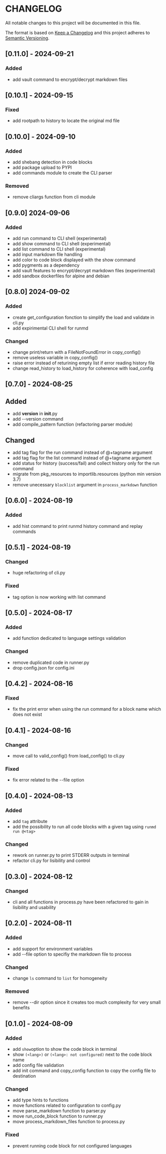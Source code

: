 
# CHANGELOG

All notable changes to this project will be documented in this file.

The format is based on [Keep a Changelog](http://keepachangelog.com/)
and this project adheres to [Semantic Versioning](http://semver.org/).

## [0.11.0] - 2024-09-21

### Added
* add vault command to encrypt/decrypt markdown files

## [0.10.1] - 2024-09-15

### Fixed
* add rootpath to history to locate the original md file

## [0.10.0] - 2024-09-10

### Added
* add shebang detection in code blocks
* add package upload to PYPI
* add commands module to create the CLI parser

### Removed
* remove cliargs function from cli module

## [0.9.0] 2024-09-06

### Added
* add run command to CLI shell (experimental)
* add show command to CLI shell (experimental)
* add list command to CLI shell (experimental)
* add input markdown file handling
* add color to code block displayed with the show command
* add pygments as a dependency
* add vault features to encrypt/decrypt markdown files (experimental)
* add sandbox dockerfiles for alpine and debian

## [0.8.0] 2024-09-02

### Added
* create get_configuration fonction to simplify the load and validate in cli.py
* add expirimental CLI shell for runmd

### Changed
* change print/return with a FileNotFoundError in copy_config()
* remove useless variable in copy_config()
* raise error instead of returining empty list if error reading history file
* change read_history to load_history for coherence with load_config

## [0.7.0] - 2024-08-25

## Added
* add __version__ in __init__.py
* add --version command
* add compile_pattern function (refactoring parser module)

## Changed
* add tag flag for the run command instead of @+tagname argument
* add tag flag for the list command instead of @+tagname argument
* add status for history (success/fail) and collect history only for the run command
* migrate from pkg_resources to importlib.resources (python min version 3.7)
* remove unecessary `blocklist` argument in `process_markdown` function

## [0.6.0] - 2024-08-19

### Added
* add hist command to print runmd history command and replay commands

## [0.5.1] - 2024-08-19

### Changed
* huge refactoring of cli.py

### Fixed
* tag option is now working with list command

## [0.5.0] - 2024-08-17

### Added
* add function dedicated to language settings validation

### Changed
* remove duplicated code in runner.py
* drop config.json for config.ini

## [0.4.2] - 2024-08-16

### Fixed
* fix the print error when using the run command for a block name which does not exist

## [0.4.1] - 2024-08-16

### Changed
* move call to valid_config() from load_config() to cli.py

### Fixed
* fix error related to the --file option

## [0.4.0] - 2024-08-13

### Added
* add `tag` attribute
* add the possibility to run all code blocks with a given tag using `runmd run @<tag>`

### Changed
* rework on runner.py to print STDERR outputs in terminal
* refactor cli.py for lisibility and control

## [0.3.0] - 2024-08-12

### Changed
* cli and all functions in process.py have been refactored to gain in lisibility and usability

## [0.2.0] - 2024-08-11

### Added
* add support for environment variables
* add --file option to specifiy the markdown file to process

### Changed
* change `ls` command to `list` for homogeneity

### Removed
* remove --dir option since it creates too much complexity for very small benefits

## [0.1.0] - 2024-08-09

### Added
* add `show`option to show the code block in terminal
* show `(<lang>)` or `(<lang>: not configured)` next to the code block name
* add config file validation
* add init command and copy_config function to copy the config file to destination

### Changed
* add type hints to functions
* move functions related to configuration to config.py
* move parse_markdown function to parser.py
* move run_code_block function to runner.py
* move process_markdown_files function to process.py

### Fixed
* prevent running code block for not configured languages
